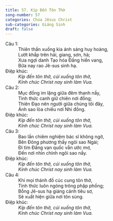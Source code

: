 ```yaml
---
title: 57. Kíp Đến Tôn Thờ
song-number: 57
categories: Chúa Jêsus Christ
sub-categories: Giáng Sinh
draft: false
---
```

<dl><dt>Câu 1:</dt><dd data-verse="1">Thiên thần xuống kìa ánh sáng huy hoàng, <br/>Lướt khắp trên hải, giang, sơn, hà; <br/>Xưa ngợi danh Tạo hóa Đấng hiển vang, <br/>Bữa nay rao Jê-sus sinh hạ. </dd><dt>Điệp khúc:</dt><dd data-chorus="1"><em>Kíp đến tôn thờ, cúi xuống tôn thờ, <br/>Kính chúc Christ nay sinh làm Vua. </em></dd><dt>Câu 2:</dt><dd data-verse="2">Mục đồng im lặng giữa đêm thanh nầy, <br/>Tỉnh thức canh giữ chiên nơi đồng; <br/>Thiên Đạo nên người giữa chúng tôi đây, <br/>Ánh sao lòa chiếu nơi Nhi đồng. </dd><dt>Điệp khúc:</dt><dd data-chorus="1"><em>Kíp đến tôn thờ, cúi xuống tôn thờ, <br/>Kính chúc Christ nay sinh làm Vua. </em></dd><dt>Câu 3:</dt><dd data-verse="3">Bao lần chiêm nghiệm bác sĩ không ngờ, <br/>Bên Đông phương thấy ngôi sao Ngài; <br/>Đi tìm Đấng vạn quốc vẫn ước mơ, <br/>Đến nơi nhìn chính ngôi sao nầy. </dd><dt>Điệp khúc:</dt><dd data-chorus="1"><em>Kíp đến tôn thờ, cúi xuống tôn thờ, <br/>Kính chúc Christ nay sinh làm Vua. </em></dd><dt>Câu 4:</dt><dd data-verse="4">Khi mọi thánh đồ cúc cung tôn thờ, <br/>Tỉnh thức luôn ngóng trông phập phồng; <br/>Bỗng Jê-sus hạ giáng cảnh tiêu sơ, <br/>Sẽ xuất hiện giữa nơi tôn sùng. </dd><dt>Điệp khúc:</dt><dd data-chorus="1"><em>Kíp đến tôn thờ, cúi xuống tôn thờ, <br/>Kính chúc Christ nay sinh làm Vua. </em></dd></dl>